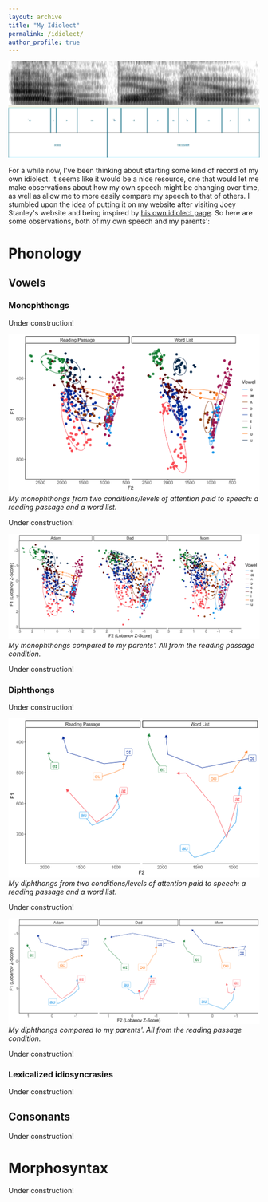 ```yaml
---
layout: archive
title: "My Idiolect"
permalink: /idiolect/
author_profile: true
---
```


<p align="center">
  <img src="/images/adam-barnhardt-specto.png" alt="Adam Barnhardt Spectrogram" />
</p>

For a while now, I've been thinking about starting some kind of record of my own idiolect. It seems like it would be a nice resource, one that would let me make observations about how my own speech might be changing over time, as well as allow me to more easily compare my speech to that of others. I stumbled upon the idea of putting it on my website after visiting Joey Stanley's website and being inspired by [his own idiolect page](https://joeystanley.com/pages/idiolect/). So here are some observations, both of my own speech and my parents':

# Phonology

## Vowels

### Monophthongs

Under construction!

![My monophthongs from two conditions/levels of attention paid to speech: a reading passage and a word list.](/images/adam_mono_plot.png)
*My monophthongs from two conditions/levels of attention paid to speech: a reading passage and a word list.*

Under construction!

![My monophthongs compared to my parents'. All from the reading passage condition.](/images/fam_mono_plot.png)
*My monophthongs compared to my parents'. All from the reading passage condition.*

Under construction!

### Diphthongs

Under construction!

![My diphthongs from two conditions/levels of attention paid to speech: a reading passage and a word list.](/images/adam_diph_plot.png)
*My diphthongs from two conditions/levels of attention paid to speech: a reading passage and a word list.*

Under construction!

![My diphthongs compared to my parents'. All from the reading passage condition.](/images/fam_diph_plot.png)
*My diphthongs compared to my parents'. All from the reading passage condition.*

Under construction!

### Lexicalized idiosyncrasies

Under construction!

## Consonants

Under construction!

# Morphosyntax

Under construction!

